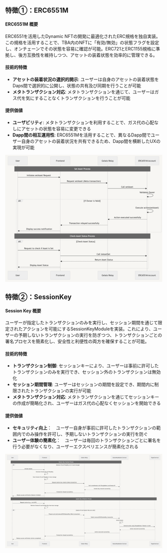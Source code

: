 ## 特徴①：ERC6551M

#### ERC6551M 概要
ERC6551を活用したDynamic NFTの開発に最適化されたERC規格を独自実装。この規格を活用することで、TBA内のNFTに「有効/無効」の状態フラグを設定し、オンチェーンでその状態を容易に確認が可能。ERC721とERC1155規格に準拠し、後方互換性を維持しつつ、アセットの装着状態を効率的に管理できる。

#### 技術的特徴
- **アセットの装着状況の選択的開示**: ユーザーは自身のアセットの装着状態をDaps間で選択的に公開し、状態の共有及び同期を行うことが可能
- **メタトランザクション対応**: メタトランザクションを通じて、ユーザーはガス代を気にすることなくトランザクションを行うことが可能

#### 提供価値
- **ユーザビリティ**: メタトランザクションを利用することで、ガス代の心配なしにアセットの状態を容易に変更できる
- **Dapp間の相互運用性**: ERC6551Mを活用することで、異なるDapp間でユーザー自身のアセットの装着状況を共有できるため、Dapp間を横断したUXの実現が可能

![img1](https://raw.githubusercontent.com/n0aaaeth/MAZDA-Driver-Identity/main/images/img2.png)



## 特徴②：SessionKey 

#### Session Key 概要
ユーザーが指定したトランザクションのみを実行し、セッション期間を通じて限定されたアクションを可能にするSessionKeyModuleを実装。これにより、ユーザーの予期しないトランザクションの実行を防ぎつつ、トランザクションごとの署名プロセスを簡素化し、安全性と利便性の両方を確保することが可能。

#### 技術的特徴
- **トランザクション制御**: セッションキーにより、ユーザーは事前に許可したトランザクションのみを実行でき、セッション外のトランザクションは無効化
- **セッション期間管理**: ユーザーはセッションの期間を設定でき、期間内に制限されたトランザクションの実行が可能
- **メタトランザクション対応**: メタトランザクションを通じてセッションキーの作成が簡略化され、ユーザーはガス代の心配なくセッションを開始できる

#### 提供価値
- **セキュリティ向上**：　ユーザー自身が事前に許可したトランザクションの範囲内でのみ操作を許可し、予期しないトランザクションの実行を防ぐ
- **ユーザー体験の簡素化**：　ユーザーは毎回のトランザクションごとに署名を行う必要がなくなり、ユーザーエクスペリエンスが簡素化される

![img1](https://raw.githubusercontent.com/n0aaaeth/MAZDA-Driver-Identity/main/images/img1.png)

